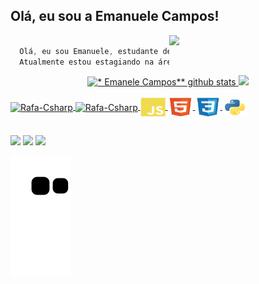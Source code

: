 ## Olá, eu sou a Emanuele Campos!


<img align="right" width="250" src="https://cdn.discordapp.com/banners/374292176194109441/a_ddd3eba0cce939ce84e93bc39529857d.gif?size=2048" />


```kotlin

  Olá, eu sou Emanuele, estudante de Banco de Dados. 
  Atualmente estou estagiando na área de Qualidade de Software,

```

<div align="center">
  <a href="https://github.com/ecampos14">
 <img height="180em" src="https://github-readme-stats.vercel.app/api?username=ecampos14&show_icons=true&theme=tokyonight" alt="* Emanele Campos** github stats"/>
  <img height="180em" src="https://github-readme-stats.vercel.app/api/top-langs/?username=ecampos14&layout=compact&langs_count=7&theme=tokyonight"/>
</div>
<div style="display: inline_block"><br>
  <img align="center" alt="Rafa-Csharp" height="30" width="40" src="https://user-images.githubusercontent.com/88864112/207191098-f25c8b7b-c3b8-4e0e-b8ec-8fde853dbdda.png">
  <img align="center" alt="Rafa-Csharp" height="30" width="40" src="https://user-images.githubusercontent.com/88864112/207193303-1136e4a9-bd98-4fbc-a958-1b6ba85fb19a.png">
  <img align="center" alt="Rafa-Js" height="30" width="40" src="https://raw.githubusercontent.com/devicons/devicon/master/icons/javascript/javascript-plain.svg">
  <img align="center" alt="Rafa-HTML" height="30" width="40" src="https://raw.githubusercontent.com/devicons/devicon/master/icons/html5/html5-original.svg">
  <img align="center" alt="Rafa-CSS" height="30" width="40" src="https://raw.githubusercontent.com/devicons/devicon/master/icons/css3/css3-original.svg">
  <img align="center" alt="Rafa-Python" height="30" width="40" src="https://raw.githubusercontent.com/devicons/devicon/master/icons/python/python-original.svg">
 
</div>
  
  ##
 
<div> 
 
  <a href="https://www.linkedin.com/in/emanuele-diniz-campos-b14699181/" target="_blank"><img src="https://img.shields.io/badge/-LinkedIn-%230077B5?style=for-the-badge&logo=linkedin&logoColor=white" target="_blank"></a>   <a href = "mailto:emanuelecampos14@gmail.com"><img src="https://img.shields.io/badge/-Gmail-%23333?style=for-the-badge&logo=gmail&logoColor=white" target="_blank"></a>
 <a href="https://www.instagram.com/eumaanuuu/" target="_blank"><img src="https://img.shields.io/badge/-Instagram-%23E4405F?style=for-the-badge&logo=instagram&logoColor=white" target="_blank"></a>


![Snake animation](https://github.com/rafaballerini/rafaballerini/blob/output/github-contribution-grid-snake.svg)
 
</div>

  
  
